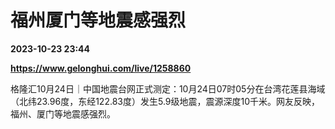 # 福州厦门等地震感强烈

**2023-10-23 23:44**

**https://www.gelonghui.com/live/1258860**

格隆汇10月24日｜中国地震台网正式测定：10月24日07时05分在台湾花莲县海域（北纬23.96度，东经122.83度）发生5.9级地震，震源深度10千米。网友反映，福州、厦门等地震感强烈。